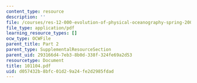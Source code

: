 ```yaml
---
content_type: resource
description: ''
file: /courses/res-12-000-evolution-of-physical-oceanography-spring-2007/d057432b8bfc01d29a24fe2d2985fdad_101104.pdf
file_type: application/pdf
learning_resource_types: []
ocw_type: OCWFile
parent_title: Part 2
parent_type: SupplementalResourceSection
parent_uid: 293166d4-7eb3-8b0d-338f-324fe69a2d53
resourcetype: Document
title: 101104.pdf
uid: d057432b-8bfc-01d2-9a24-fe2d2985fdad
---
```


